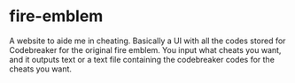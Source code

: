 # fire-emblem
A website to aide me in cheating. Basically a UI with all the codes stored for Codebreaker for the original fire emblem. You input what cheats you want, and it outputs text or a text file containing the codebreaker codes for the cheats you want.

